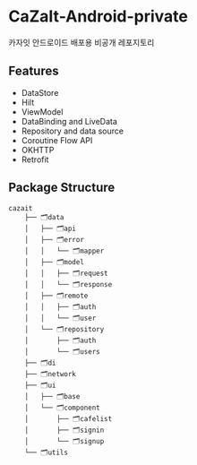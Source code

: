 # CaZaIt-Android-private
카자잇 안드로이드 배포용 비공개 레포지토리

## Features
* DataStore
* Hilt
* ViewModel
* DataBinding and LiveData
* Repository and data source
* Coroutine Flow API
* OKHTTP
* Retrofit

## Package Structure
```
cazait
    ├── 🗂️data
    │   ├── 🗂️api
    │   ├── 🗂️error
    │   │   └── 🗂️mapper
    │   ├── 🗂️model
    │   │   ├── 🗂️request
    │   │   └── 🗂️response
    │   ├── 🗂️remote
    │   │   ├── 🗂️auth
    │   │   └── 🗂️user
    │   └── 🗂️repository
    │       ├── 🗂️auth
    │       └── 🗂️users
    ├── 🗂️di
    ├── 🗂️network
    ├── 🗂️ui
    │   ├── 🗂️base
    │   └── 🗂️component
    │       ├── 🗂️cafelist
    │       ├── 🗂️signin
    │       └── 🗂️signup
    └── 🗂️utils
```
